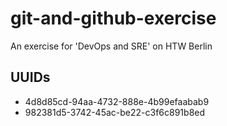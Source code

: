 # git-and-github-exercise
An exercise for 'DevOps and SRE' on HTW Berlin

## UUIDs
- 4d8d85cd-94aa-4732-888e-4b99efaabab9
- 982381d5-3742-45ac-be22-c3f6c891b8ed
